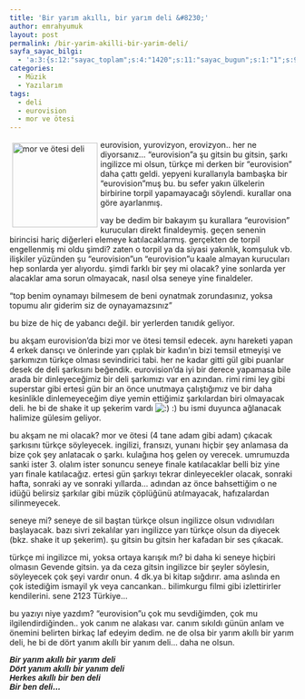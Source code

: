 ```yaml
---
title: 'Bir yarım akıllı, bir yarım deli &#8230;'
author: emrahyumuk
layout: post
permalink: /bir-yarim-akilli-bir-yarim-deli/
sayfa_sayac_bilgi:
  - 'a:3:{s:12:"sayac_toplam";s:4:"1420";s:11:"sayac_bugun";s:1:"1";s:9:"son_okuma";s:10:"1364810184";}'
categories:
  - Müzik
  - Yazılarım
tags:
  - deli
  - eurovision
  - mor ve ötesi
---
```

<img class="alignleft" style="margin: 5px; float: left;" src="http://img112.imageshack.us/img112/4858/20z1ffnof24yyycn6yfqq6wnx1.jpg" alt="mor ve ötesi deli" width="150" height="149" />eurovision, yurovizyon, erovizyon.. her ne diyorsanız&#8230; &#8220;eurovision&#8221;a şu gitsin bu gitsin, şarkı ingilizce mi olsun, türkçe mi derken bir &#8220;eurovision&#8221; daha çattı geldi. yepyeni kurallarıyla bambaşka bir &#8220;eurovision&#8221;muş bu. bu sefer yakın ülkelerin birbirine torpil yapamayacağı söylendi. kurallar ona göre ayarlanmış.

vay be dedim bir bakayım şu kurallara &#8220;eurovision&#8221; kurucuları direkt finaldeymiş. geçen senenin birincisi hariç diğerleri elemeye katılacaklarmış. gerçekten de torpil engellenmiş mi oldu şimdi? zaten o torpil ya da siyasi yakınlık, komşuluk vb. ilişkiler yüzünden şu &#8220;eurovision&#8221;un &#8220;eurovision&#8221;u kaale almayan kurucuları hep sonlarda yer alıyordu. şimdi farklı bir şey mi olacak? yine sonlarda yer alacaklar ama sorun olmayacak, nasıl olsa seneye yine finaldeler.

<!--more-->

&#8220;top benim oynamayı bilmesem de beni oynatmak zorundasınız, yoksa topumu alır giderim siz de oynayamazsınız&#8221;

bu bize de hiç de yabancı değil. bir yerlerden tanıdık geliyor.

bu akşam eurovision&#8217;da bizi mor ve ötesi temsil edecek. aynı hareketi yapan 4 erkek dansçı ve önlerinde yarı çıplak bir kadın&#8217;ın bizi temsil etmeyişi ve şarkımızın türkçe olması sevindirici tabi. her ne kadar gitti gül gibi puanlar desek de deli şarkısını beğendik. eurovision&#8217;da iyi bir derece yapamasa bile arada bir dinleyeceğimiz bir deli şarkımızı var en azından. rimi rimi ley gibi superstar gibi ertesi gün bir an önce unutmaya çalıştığımız ve bir daha kesinlikle dinlemeyeceğim diye yemin ettiğimiz şarkılardan biri olmayacak deli. he bi de shake it up şekerim vardı <img src='http://www.emrahyumuk.com/wp-includes/images/smilies/icon_smile.gif' alt=':)' class='wp-smiley' /> :) bu ismi duyunca ağlanacak halimize gülesim geliyor.

bu akşam ne mi olacak? mor ve ötesi (4 tane adam gibi adam) çıkacak şarkısını türkçe söyleyecek. ingilizi, fransızı, yunanı hiçbir şey anlamasa da bize çok şey anlatacak o şarkı. kulağına hoş gelen oy verecek. umrumuzda sanki ister 3. olalım ister sonuncu seneye finale katılacaklar belli biz yine yarı finale katılacağız. ertesi gün şarkıyı tekrar dinleyecekler olacak, sonraki hafta, sonraki ay ve sonraki yıllarda&#8230; adından az önce bahsettiğim o ne idüğü belirsiz şarkılar gibi müzik çöplüğünü atılmayacak, hafızalardan silinmeyecek.

seneye mi? seneye de sil baştan türkçe olsun ingilizce olsun vıdıvıdıları başlayacak. bazı sivri zekalılar yarı ingilizce yarı türkçe olsun da diyecek (bkz. shake it up şekerim). şu gitsin bu gitsin her kafadan bir ses çıkacak.

türkçe mi ingilizce mi, yoksa ortaya karışık mı? bi daha ki seneye hiçbiri olmasın Gevende gitsin. ya da ceza gitsin ingilizce bir şeyler söylesin, söyleyecek çok şeyi vardır onun. 4 dk.ya bi kitap sığdırır. ama aslında en çok istediğim ismayil yk veya cancankan.. bilimkurgu filmi gibi izlettirirler kendilerini. sene 2123 Türkiye&#8230;

bu yazıyı niye yazdım? &#8220;eurovision&#8221;u çok mu sevdiğimden, çok mu ilgilendirdiğinden.. yok canım ne alakası var. canım sıkıldı günün anlam ve önemini belirten birkaç laf edeyim dedim. ne de olsa bir yarım akıllı bir yarım deli, he bi de dört yanım akıllı bir yanım deli&#8230; daha ne olsun.

<span style="font-family: Arial;"><strong><em> </em></strong></span>

<span style="font-family: Arial;"> <strong><em>Bir yarım akıllı bir yarım deli<br /> Dört yanım akıllı bir yanım deli<br /> Herkes akıllı bir ben deli<br /> Bir ben deli&#8230;</em></strong></span>